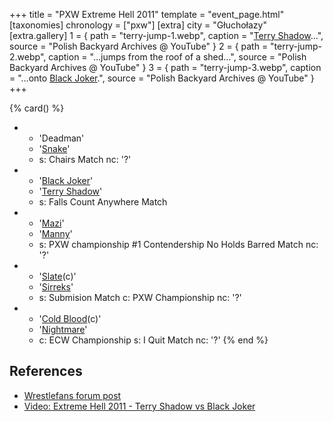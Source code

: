 +++
title = "PXW Extreme Hell 2011"
template = "event_page.html"
[taxonomies]
chronology = ["pxw"]
[extra]
city = "Głuchołazy"
[extra.gallery]
1 = { path = "terry-jump-1.webp", caption = "[Terry Shadow](@/w/shadow.md)…", source = "Polish Backyard Archives @ YouTube" }
2 = { path = "terry-jump-2.webp", caption = "…jumps from the roof of a shed…", source = "Polish Backyard Archives @ YouTube" }
3 = { path = "terry-jump-3.webp", caption = "…onto [Black Joker](@/w/lider.md).", source = "Polish Backyard Archives @ YouTube" }
+++

{% card() %}
- - 'Deadman'
  - '[Snake](@/w/snake.md)'
  - s: Chairs Match
    nc: '?'
- - '[Black Joker](@/w/lider.md)'
  - '[Terry Shadow](@/w/shadow.md)'
  - s: Falls Count Anywhere Match
- - '[Mazi](@/w/mazi.md)'
  - '[Manny](@/w/manny.md)'
  - s: PXW championship #1 Contendership No Holds Barred Match
    nc: '?'
- - '[Slate](@/w/slate.md)(c)'
  - '[Sirreks](@/w/sirreks.md)'
  - s: Submision Match
    c: PXW Championship
    nc: '?'
- - '[Cold Blood](@/w/cold-blood.md)(c)'
  - '[Nightmare](@/w/nightmare.md)'
  - c: ECW Championship
    s: I Quit Match
    nc: '?'
{% end %}

## References

* [Wrestlefans forum post](https://wrestlefans.pl/forum/viewtopic.php?f=247&t=24589)
* [Video: Extreme Hell 2011 - Terry Shadow vs Black Joker](https://www.youtube.com/watch?v=5uRpO2Viqlk)
